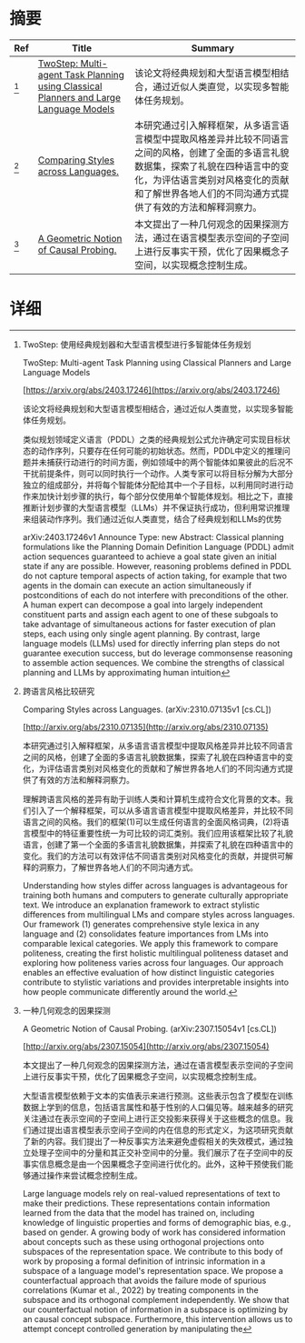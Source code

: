 # 摘要

| Ref | Title | Summary |
| --- | --- | --- |
| [^1] | [TwoStep: Multi-agent Task Planning using Classical Planners and Large Language Models](https://arxiv.org/abs/2403.17246) | 该论文将经典规划和大型语言模型相结合，通过近似人类直觉，以实现多智能体任务规划。 |
| [^2] | [Comparing Styles across Languages.](http://arxiv.org/abs/2310.07135) | 本研究通过引入解释框架，从多语言语言模型中提取风格差异并比较不同语言之间的风格，创建了全面的多语言礼貌数据集，探索了礼貌在四种语言中的变化，为评估语言类别对风格变化的贡献和了解世界各地人们的不同沟通方式提供了有效的方法和解释洞察力。 |
| [^3] | [A Geometric Notion of Causal Probing.](http://arxiv.org/abs/2307.15054) | 本文提出了一种几何观念的因果探测方法，通过在语言模型表示空间的子空间上进行反事实干预，优化了因果概念子空间，以实现概念控制生成。 |

# 详细

[^1]: TwoStep: 使用经典规划器和大型语言模型进行多智能体任务规划

    TwoStep: Multi-agent Task Planning using Classical Planners and Large Language Models

    [https://arxiv.org/abs/2403.17246](https://arxiv.org/abs/2403.17246)

    该论文将经典规划和大型语言模型相结合，通过近似人类直觉，以实现多智能体任务规划。

    

    类似规划领域定义语言（PDDL）之类的经典规划公式允许确定可实现目标状态的动作序列，只要存在任何可能的初始状态。然而，PDDL中定义的推理问题并未捕获行动进行的时间方面，例如领域中的两个智能体如果彼此的后况不干扰前提条件，则可以同时执行一个动作。人类专家可以将目标分解为大部分独立的组成部分，并将每个智能体分配给其中一个子目标，以利用同时进行动作来加快计划步骤的执行，每个部分仅使用单个智能体规划。相比之下，直接推断计划步骤的大型语言模型（LLMs）并不保证执行成功，但利用常识推理来组装动作序列。我们通过近似人类直觉，结合了经典规划和LLMs的优势

    arXiv:2403.17246v1 Announce Type: new  Abstract: Classical planning formulations like the Planning Domain Definition Language (PDDL) admit action sequences guaranteed to achieve a goal state given an initial state if any are possible. However, reasoning problems defined in PDDL do not capture temporal aspects of action taking, for example that two agents in the domain can execute an action simultaneously if postconditions of each do not interfere with preconditions of the other. A human expert can decompose a goal into largely independent constituent parts and assign each agent to one of these subgoals to take advantage of simultaneous actions for faster execution of plan steps, each using only single agent planning. By contrast, large language models (LLMs) used for directly inferring plan steps do not guarantee execution success, but do leverage commonsense reasoning to assemble action sequences. We combine the strengths of classical planning and LLMs by approximating human intuition
    
[^2]: 跨语言风格比较研究

    Comparing Styles across Languages. (arXiv:2310.07135v1 [cs.CL])

    [http://arxiv.org/abs/2310.07135](http://arxiv.org/abs/2310.07135)

    本研究通过引入解释框架，从多语言语言模型中提取风格差异并比较不同语言之间的风格，创建了全面的多语言礼貌数据集，探索了礼貌在四种语言中的变化，为评估语言类别对风格变化的贡献和了解世界各地人们的不同沟通方式提供了有效的方法和解释洞察力。

    

    理解跨语言风格的差异有助于训练人类和计算机生成符合文化背景的文本。我们引入了一个解释框架，可以从多语言语言模型中提取风格差异，并比较不同语言之间的风格。我们的框架(1)可以生成任何语言的全面风格词典，(2)将语言模型中的特征重要性统一为可比较的词汇类别。我们应用该框架比较了礼貌语言，创建了第一个全面的多语言礼貌数据集，并探索了礼貌在四种语言中的变化。我们的方法可以有效评估不同语言类别对风格变化的贡献，并提供可解释的洞察力，了解世界各地人们的不同沟通方式。

    Understanding how styles differ across languages is advantageous for training both humans and computers to generate culturally appropriate text. We introduce an explanation framework to extract stylistic differences from multilingual LMs and compare styles across languages. Our framework (1) generates comprehensive style lexica in any language and (2) consolidates feature importances from LMs into comparable lexical categories. We apply this framework to compare politeness, creating the first holistic multilingual politeness dataset and exploring how politeness varies across four languages. Our approach enables an effective evaluation of how distinct linguistic categories contribute to stylistic variations and provides interpretable insights into how people communicate differently around the world.
    
[^3]: 一种几何观念的因果探测

    A Geometric Notion of Causal Probing. (arXiv:2307.15054v1 [cs.CL])

    [http://arxiv.org/abs/2307.15054](http://arxiv.org/abs/2307.15054)

    本文提出了一种几何观念的因果探测方法，通过在语言模型表示空间的子空间上进行反事实干预，优化了因果概念子空间，以实现概念控制生成。

    

    大型语言模型依赖于文本的实值表示来进行预测。这些表示包含了模型在训练数据上学到的信息，包括语言属性和基于性别的人口偏见等。越来越多的研究关注通过在表示空间的子空间上进行正交投影来获得关于这些概念的信息。我们通过提出语言模型表示空间子空间的内在信息的形式定义，为这项研究贡献了新的内容。我们提出了一种反事实方法来避免虚假相关的失效模式，通过独立处理子空间中的分量和其正交补空间中的分量。我们展示了在子空间中的反事实信息概念是由一个因果概念子空间进行优化的。此外，这种干预使我们能够通过操作来尝试概念控制生成。

    Large language models rely on real-valued representations of text to make their predictions. These representations contain information learned from the data that the model has trained on, including knowledge of linguistic properties and forms of demographic bias, e.g., based on gender. A growing body of work has considered information about concepts such as these using orthogonal projections onto subspaces of the representation space. We contribute to this body of work by proposing a formal definition of intrinsic information in a subspace of a language model's representation space. We propose a counterfactual approach that avoids the failure mode of spurious correlations (Kumar et al., 2022) by treating components in the subspace and its orthogonal complement independently. We show that our counterfactual notion of information in a subspace is optimizing by an causal concept subspace. Furthermore, this intervention allows us to attempt concept controlled generation by manipulating the
    


